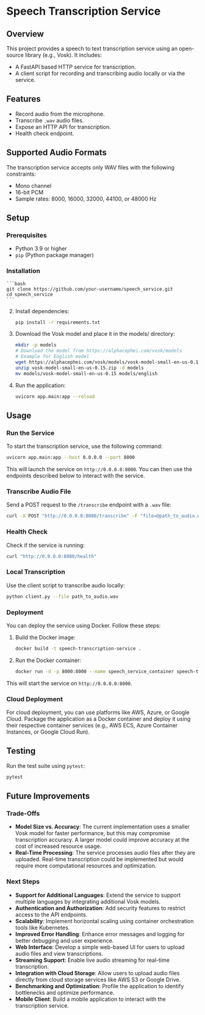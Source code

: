 # Speech Transcription Service

## Overview
This project provides a speech to text transcription service using an open-source library (e.g., Vosk). It includes:
- A FastAPI based HTTP service for transcription.
- A client script for recording and transcribing audio locally or via the service.

## Features
- Record audio from the microphone.
- Transcribe `.wav` audio files.
- Expose an HTTP API for transcription.
- Health check endpoint.

## Supported Audio Formats
The transcription service accepts only WAV files with the following constraints:
- Mono channel
- 16-bit PCM
- Sample rates: 8000, 16000, 32000, 44100, or 48000 Hz


## Setup

### Prerequisites
- Python 3.9 or higher
- `pip` (Python package manager)

### Installation
    ```bash
    git clone https://github.com/your-username/speech_service.git
    cd speech_service
    ```

2. Install dependencies:
    ```bash
    pip install -r requirements.txt
    ```

3. Download the Vosk model and place it in the models/ directory:
    ```bash
    mkdir -p models
    # Download the model from https://alphacephei.com/vosk/models
    # Example for English model
    wget https://alphacephei.com/vosk/models/vosk-model-small-en-us-0.15.zip
    unzip vosk-model-small-en-us-0.15.zip -d models
    mv models/vosk-model-small-en-us-0.15 models/english
    ```

4. Run the application:
    ```bash
    uvicorn app.main:app --reload
    ```

## Usage

### Run the Service
To start the transcription service, use the following command:
```bash
uvicorn app.main:app --host 0.0.0.0 --port 8000
```
This will launch the service on `http://0.0.0.0:8000`. You can then use the endpoints described below to interact with the service.

### Transcribe Audio File
Send a POST request to the `/transcribe` endpoint with a `.wav` file:
```bash
curl -X POST "http://0.0.0.0:8080/transcribe" -F "file=@path_to_audio.wav"
```

### Health Check
Check if the service is running:
```bash
curl "http://0.0.0.0:8080/health"
```
### 

### Local Transcription
Use the client script to transcribe audio locally:
```bash
python client.py --file path_to_audio.wav
```

### Deployment
You can deploy the service using Docker. Follow these steps:

1. Build the Docker image:
    ```bash
    docker build -t speech-transcription-service .
    ```

2. Run the Docker container:
    ```bash
    docker run -d -p 8000:8000 --name speech_service_container speech-transcription-service
    ```

This will start the service on `http://0.0.0.0:8000`.


### Cloud Deployment
For cloud deployment, you can use platforms like AWS, Azure, or Google Cloud. Package the application as a Docker container and deploy it using their respective container services (e.g., AWS ECS, Azure Container Instances, or Google Cloud Run).

## Testing
Run the test suite using `pytest`:
```bash
pytest
```
## Future Improvements

### Trade-Offs
- **Model Size vs. Accuracy**: The current implementation uses a smaller Vosk model for faster performance, but this may compromise transcription accuracy. A larger model could improve accuracy at the cost of increased resource usage.
- **Real-Time Processing**: The service processes audio files after they are uploaded. Real-time transcription could be implemented but would require more computational resources and optimization.

### Next Steps
- **Support for Additional Languages**: Extend the service to support multiple languages by integrating additional Vosk models.
- **Authentication and Authorization**: Add security features to restrict access to the API endpoints.
- **Scalability**: Implement horizontal scaling using container orchestration tools like Kubernetes.
- **Improved Error Handling**: Enhance error messages and logging for better debugging and user experience.
- **Web Interface**: Develop a simple web-based UI for users to upload audio files and view transcriptions.
- **Streaming Support**: Enable live audio streaming for real-time transcription.
- **Integration with Cloud Storage**: Allow users to upload audio files directly from cloud storage services like AWS S3 or Google Drive.
- **Benchmarking and Optimization**: Profile the application to identify bottlenecks and optimize performance.
- **Mobile Client**: Build a mobile application to interact with the transcription service.